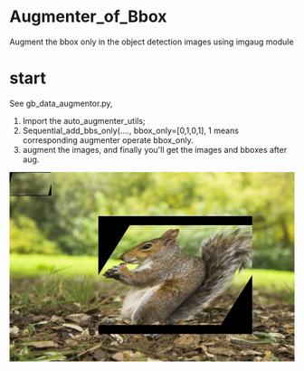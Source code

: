 # Augmenter_of_Bbox
Augment the bbox only in the object detection images using imgaug module

# start
See gb_data_augmentor.py, 
1. Import the auto_augmenter_utils;
2. Sequential_add_bbs_only(...., bbox_only=[0,1,0,1], 1 means corresponding augmenter operate bbox_only.
3. augment the images, and finally you'll get the images and bboxes after aug.

![image](https://github.com/7GrandPa/Augmenter_of_Bbox/blob/master/out_data/1.jpg)
